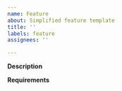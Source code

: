 ```yaml
---
name: Feature
about: Simplified feature template
title: ''
labels: feature
assignees: ''

---
```


**Description**

**Requirements**
